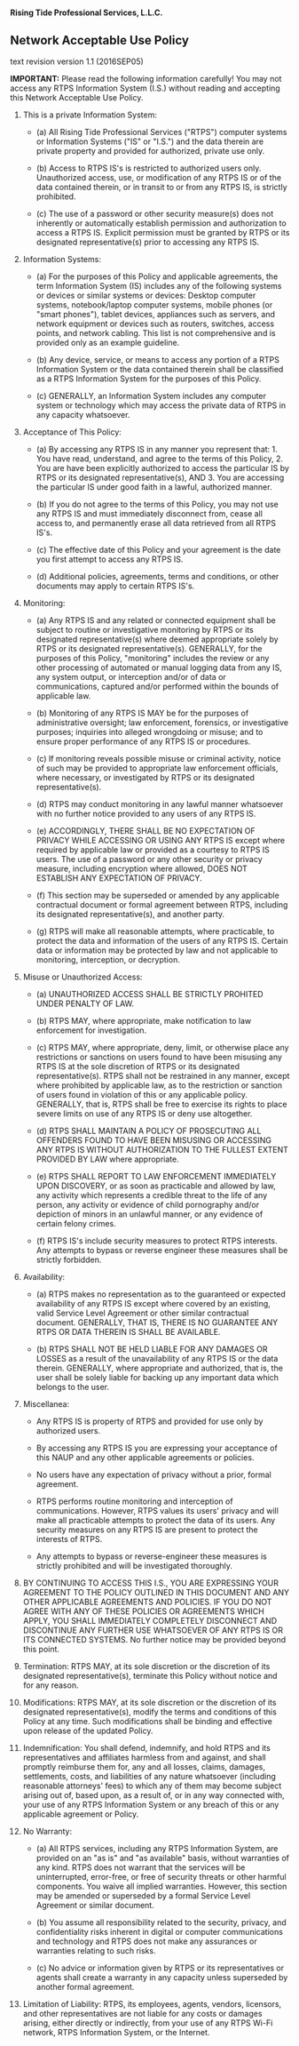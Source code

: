#### Rising Tide Professional Services, L.L.C.

## Network Acceptable Use Policy
text revision version 1.1 (2016SEP05)

**IMPORTANT:** Please read the following information carefully! You may not access any RTPS Information System (I.S.) without reading and accepting this Network Acceptable Use Policy.

1. This is a private Information System:

	* (a) All Rising Tide Professional Services ("RTPS") computer systems or Information Systems ("IS" or "I.S.") and the data therein are private property and provided for authorized, private use only.

	* (b) Access to RTPS IS's is restricted to authorized users only. Unauthorized access, use, or modification of any RTPS IS or of the data contained therein, or in transit to or from any RTPS IS, is strictly prohibited.

	* (c) The use of a password or other security measure(s) does not inherently or automatically establish permission and authorization to access a RTPS IS. Explicit permission must be granted by RTPS or its designated representative(s) prior to accessing any RTPS IS.

2. Information Systems:

	* (a) For the purposes of this Policy and applicable agreements, the term Information System (IS) includes any of the following systems or devices or similar systems or devices: Desktop computer systems, notebook/laptop computer systems, mobile phones (or "smart phones"), tablet devices, appliances such as servers, and network equipment or devices such as routers, switches, access points, and network cabling. This list is not comprehensive and is provided only as an example guideline.

	* (b) Any device, service, or means to access any portion of a RTPS Information System or the data contained therein shall be classified as a RTPS Information System for the purposes of this Policy.

	* (c) GENERALLY, an Information System includes any computer system or technology which may access the private data of RTPS in any capacity whatsoever.

3. Acceptance of This Policy:

	* (a) By accessing any RTPS IS in any manner you represent that: 1. You have read, understand, and agree to the terms of this Policy, 2. You are have been explicitly authorized to access the particular IS by RTPS or its designated representative(s), AND 3. You are accessing the particular IS under good faith in a lawful, authorized manner.

	* (b) If you do not agree to the terms of this Policy, you may not use any RTPS IS and must immediately disconnect from, cease all access to, and permanently erase all data retrieved from all RTPS IS's.

	* (c) The effective date of this Policy and your agreement is the date you first attempt to access any RTPS IS.

	* (d) Additional policies, agreements, terms and conditions, or other documents may apply to certain RTPS IS's.

4. Monitoring:

	* (a) Any RTPS IS and any related or connected equipment shall be subject to routine or investigative monitoring by RTPS or its designated representative(s) where deemed appropriate solely by RTPS or its designated representative(s). GENERALLY, for the purposes of this Policy, "monitoring" includes the review or any other processing of automated or manual logging data from any IS, any system output, or interception and/or of data or communications, captured and/or performed within the bounds of applicable law.

	* (b) Monitoring of any RTPS IS MAY be for the purposes of administrative oversight; law enforcement, forensics, or investigative purposes; inquiries into alleged wrongdoing or misuse; and to ensure proper performance of any RTPS IS or procedures.

	* (c) If monitoring reveals possible misuse or criminal activity, notice of such may be provided to appropriate law enforcement officials, where necessary, or investigated by RTPS or its designated representative(s).

	* (d) RTPS may conduct monitoring in any lawful manner whatsoever with no further notice provided to any users of any RTPS IS.

	* (e) ACCORDINGLY, THERE SHALL BE NO EXPECTATION OF PRIVACY WHILE ACCESSING OR USING ANY RTPS IS except where required by applicable law or provided as a courtesy to RTPS IS users. The use of a password or any other security or privacy measure, including encryption where allowed, DOES NOT ESTABLISH ANY EXPECTATION OF PRIVACY.

	* (f) This section may be superseded or amended by any applicable contractual document or formal agreement between RTPS, including its designated representative(s), and another party.

	* (g) RTPS will make all reasonable attempts, where practicable, to protect the data and information of the users of any RTPS IS. Certain data or information may be protected by law and not applicable to monitoring, interception, or decryption.

5. Misuse or Unauthorized Access:

	* (a) UNAUTHORIZED ACCESS SHALL BE STRICTLY PROHITED UNDER PENALTY OF LAW.

	* (b) RTPS MAY, where appropriate, make notification to law enforcement for investigation.

	* (c) RTPS MAY, where appropriate, deny, limit, or otherwise place any restrictions or sanctions on users found to have been misusing any RTPS IS at the sole discretion of RTPS or its designated representative(s). RTPS shall not be restrained in any manner, except where prohibited by applicable law, as to the restriction or sanction of users found in violation of this or any applicable policy. GENERALLY, that is, RTPS shall be free to exercise its rights to place severe limits on use of any RTPS IS or deny use altogether.

	* (d) RTPS SHALL MAINTAIN A POLICY OF PROSECUTING ALL OFFENDERS FOUND TO HAVE BEEN MISUSING OR ACCESSING ANY RTPS IS WITHOUT AUTHORIZATION TO THE FULLEST EXTENT PROVIDED BY LAW where appropriate.

	* (e) RTPS SHALL REPORT TO LAW ENFORCEMENT IMMEDIATELY UPON DISCOVERY, or as soon as practicable and allowed by law, any activity which represents a credible threat to the life of any person, any activity or evidence of child pornography and/or depiction of minors in an unlawful manner, or any evidence of certain felony crimes.

	* (f) RTPS IS's include security measures to protect RTPS interests. Any attempts to bypass or reverse engineer these measures shall be strictly forbidden.

6. Availability:

	* (a) RTPS makes no representation as to the guaranteed or expected availability of any RTPS IS except where covered by an existing, valid Service Level Agreement or other similar contractual document. GENERALLY, THAT IS, THERE IS NO GUARANTEE ANY RTPS OR DATA THEREIN IS SHALL BE AVAILABLE.

	* (b) RTPS SHALL NOT BE HELD LIABLE FOR ANY DAMAGES OR LOSSES as a result of the unavailability of any RTPS IS or the data therein. GENERALLY, where appropriate and authorized, that is, the user shall be solely liable for backing up any important data which belongs to the user.

7. Miscellanea:

	* Any RTPS IS is property of RTPS and provided for use only by authorized users.

	* By accessing any RTPS IS you are expressing your acceptance of this NAUP and any other applicable agreements or policies.

	* No users have any expectation of privacy without a prior, formal agreement.

	* RTPS performs routine monitoring and interception of communications. However, RTPS values its users' privacy and will make all practicable attempts to protect the data of its users. Any security measures on any RTPS IS are present to protect the interests of RTPS.

	* Any attempts to bypass or reverse-engineer these measures is strictly prohibited and will be investigated thoroughly.

8. BY CONTINUING TO ACCESS THIS I.S., YOU ARE EXPRESSING YOUR AGREEMENT TO THE POLICY OUTLINED IN THIS DOCUMENT AND ANY OTHER APPLICABLE AGREEMENTS AND POLICIES. IF YOU DO NOT AGREE WITH ANY OF THESE POLICIES OR AGREEMENTS WHICH APPLY, YOU SHALL IMMEDIATELY COMPLETELY DISCONNECT AND DISCONTINUE ANY FURTHER USE WHATSOEVER OF ANY RTPS IS OR ITS CONNECTED SYSTEMS. No further notice may be provided beyond this point.

9. Termination: RTPS MAY, at its sole discretion or the discretion of its designated representative(s), terminate this Policy without notice and for any reason.

10. Modifications: RTPS MAY, at its sole discretion or the discretion of its designated representative(s), modify the terms and conditions of this Policy at any time. Such modifications shall be binding and effective upon release of the updated Policy.

11. Indemnification: You shall defend, indemnify, and hold RTPS and its representatives and affiliates harmless from and against, and shall promptly reimburse them for, any and all losses, claims, damages, settlements, costs, and liabilities of any nature whatsoever (including reasonable attorneys' fees) to which any of them may become subject arising out of, based upon, as a result of, or in any way connected with, your use of any RTPS Information System or any breach of this or any applicable agreement or Policy.

12. No Warranty:

	* (a) All RTPS services, including any RTPS Information System, are provided on an "as is" and "as available" basis, without warranties of any kind. RTPS does not warrant that the services will be uninterrupted, error-free, or free of security threats or other harmful components. You waive all implied warranties. However, this section may be amended or superseded by a formal Service Level Agreement or similar document.

	* (b) You assume all responsibility related to the security, privacy, and confidentiality risks inherent in digital or computer communications and technology and RTPS does not make any assurances or warranties relating to such risks.

	* (c) No advice or information given by RTPS or its representatives or agents shall create a warranty in any capacity unless superseded by another formal agreement.

13. Limitation of Liability: RTPS, its employees, agents, vendors, licensors, and other representatives are not liable for any costs or damages arising, either directly or indirectly, from your use of any RTPS Wi-Fi network, RTPS Information System, or the Internet.
